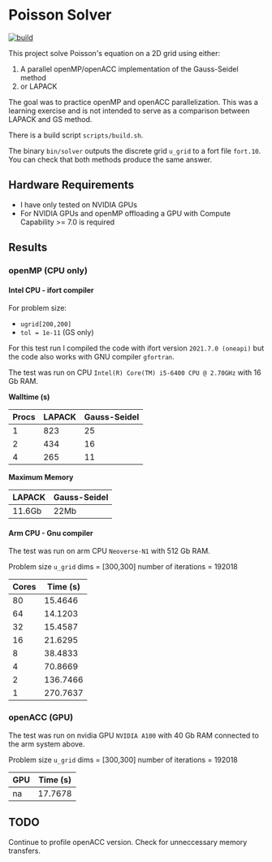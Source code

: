 # Poisson Solver

[![build](https://github.com/TomMelt/Poisson-Solver/actions/workflows/build.yml/badge.svg)](https://github.com/TomMelt/Poisson-Solver/actions/workflows/build.yml)

This project solve Poisson's equation on a 2D grid using either:
1. A parallel openMP/openACC implementation of the Gauss-Seidel method
2. or LAPACK

The goal was to practice openMP and openACC parallelization. This was a learning exercise and is not intended to serve as a comparison
between LAPACK and GS method.

There is a build script `scripts/build.sh`.

The binary `bin/solver` outputs the discrete grid `u_grid` to a fort file `fort.10`. You can check that both methods produce the
same answer.

## Hardware Requirements

* I have only tested on NVIDIA GPUs
* For NVIDIA GPUs and openMP offloading a GPU with Compute Capability >= 7.0 is required

## Results

### openMP (CPU only)

#### Intel CPU - ifort compiler

For problem size:
* `ugrid[200,200]`
* `tol = 1e-11` (GS only)

For this test run I compiled the code with ifort version `2021.7.0 (oneapi)` but the code also works with GNU compiler
`gfortran`.

The test was run on CPU `Intel(R) Core(TM) i5-6400 CPU @ 2.70GHz` with 16 Gb RAM.

**Walltime (s)**

Procs | LAPACK | Gauss-Seidel
----- | ------ | ------------
1     | 823    | 25
2     | 434    | 16
4     | 265    | 11

**Maximum Memory**

LAPACK | Gauss-Seidel
------ | ------------
11.6Gb | 22Mb

#### Arm CPU - Gnu compiler

The test was run on arm CPU `Neoverse-N1` with 512 Gb RAM.

Problem size `u_grid` dims = [300,300]
number of iterations =       192018

Cores | Time (s)
------|---------
   80 |  15.4646
   64 |  14.1203
   32 |  15.4587
   16 |  21.6295
   8  |  38.4833
   4  |  70.8669
   2  | 136.7466
   1  | 270.7637

### openACC (GPU)

The test was run on nvidia GPU `NVIDIA A100` with 40 Gb RAM connected to the arm system above.

Problem size `u_grid` dims = [300,300]
number of iterations =       192018

GPU   | Time (s)
------|---------
 na   |  17.7678


## TODO

Continue to profile openACC version. Check for unneccessary memory transfers.
